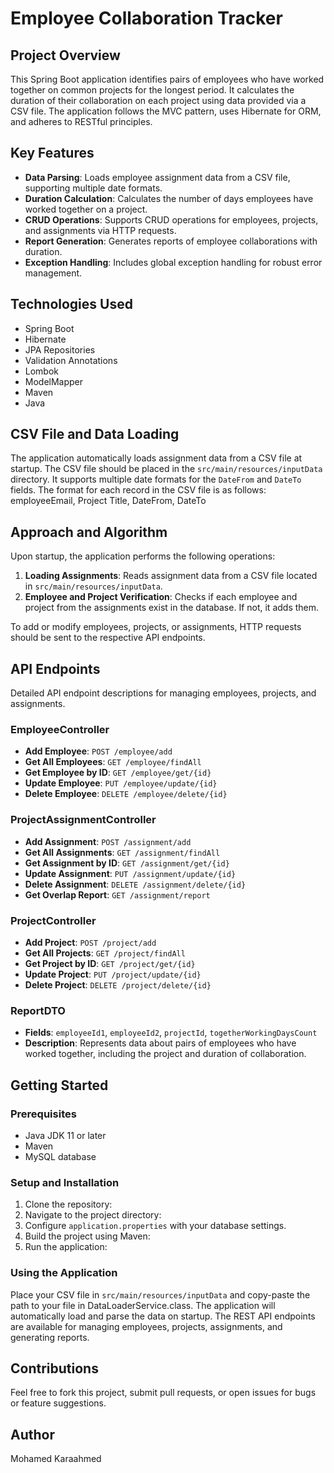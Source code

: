 # Employee Collaboration Tracker

## Project Overview

This Spring Boot application identifies pairs of employees who have worked together on common projects for the longest period. It calculates the duration of their collaboration on each project using data provided via a CSV file. The application follows the MVC pattern, uses Hibernate for ORM, and adheres to RESTful principles.

## Key Features

- **Data Parsing**: Loads employee assignment data from a CSV file, supporting multiple date formats.
- **Duration Calculation**: Calculates the number of days employees have worked together on a project.
- **CRUD Operations**: Supports CRUD operations for employees, projects, and assignments via HTTP requests.
- **Report Generation**: Generates reports of employee collaborations with duration.
- **Exception Handling**: Includes global exception handling for robust error management.

## Technologies Used

- Spring Boot
- Hibernate
- JPA Repositories
- Validation Annotations
- Lombok
- ModelMapper
- Maven
- Java

## CSV File and Data Loading

The application automatically loads assignment data from a CSV file at startup.
The CSV file should be placed in the `src/main/resources/inputData` directory.
It supports multiple date formats for the `DateFrom` and `DateTo` fields.
The format for each record in the CSV file is as follows:
employeeEmail, Project Title, DateFrom, DateTo

## Approach and Algorithm

Upon startup, the application performs the following operations:

1. **Loading Assignments**: Reads assignment data from a CSV file located in `src/main/resources/inputData`.
2. **Employee and Project Verification**: Checks if each employee and project from the assignments exist in the database. If not, it adds them.

To add or modify employees, projects, or assignments, HTTP requests should be sent to the respective API endpoints.
## API Endpoints

Detailed API endpoint descriptions for managing employees, projects, and assignments.
### EmployeeController

- **Add Employee**: `POST /employee/add`
- **Get All Employees**: `GET /employee/findAll`
- **Get Employee by ID**: `GET /employee/get/{id}`
- **Update Employee**: `PUT /employee/update/{id}`
- **Delete Employee**: `DELETE /employee/delete/{id}`

### ProjectAssignmentController

- **Add Assignment**: `POST /assignment/add`
- **Get All Assignments**: `GET /assignment/findAll`
- **Get Assignment by ID**: `GET /assignment/get/{id}`
- **Update Assignment**: `PUT /assignment/update/{id}`
- **Delete Assignment**: `DELETE /assignment/delete/{id}`
- **Get Overlap Report**: `GET /assignment/report`

### ProjectController

- **Add Project**: `POST /project/add`
- **Get All Projects**: `GET /project/findAll`
- **Get Project by ID**: `GET /project/get/{id}`
- **Update Project**: `PUT /project/update/{id}`
- **Delete Project**: `DELETE /project/delete/{id}`

### ReportDTO

- **Fields**: `employeeId1`, `employeeId2`, `projectId`, `togetherWorkingDaysCount`
- **Description**: Represents data about pairs of employees who have worked together, including the project and duration of collaboration.

## Getting Started

### Prerequisites

- Java JDK 11 or later
- Maven
- MySQL database

### Setup and Installation

1. Clone the repository:
2. Navigate to the project directory:
3. Configure `application.properties` with your database settings.
4. Build the project using Maven:
5. Run the application:

### Using the Application

Place your CSV file in `src/main/resources/inputData` and copy-paste the path to your file in DataLoaderService.class.
The application will automatically load and parse the data on startup.
The REST API endpoints are available for managing employees, projects, assignments, and generating reports.


## Contributions

Feel free to fork this project, submit pull requests, or open issues for bugs or feature suggestions.

## **Author**

Mohamed Karaahmed



